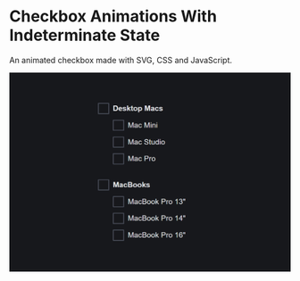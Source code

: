 # Checkbox Animations With Indeterminate State

An animated checkbox made with SVG, CSS and JavaScript.

![](assets/look.gif)
